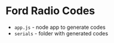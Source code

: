 # Ford Radio Codes

* `app.js` - node app to generate codes
* `serials` - folder with generated codes
